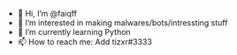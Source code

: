 - 👋 Hi, I’m @faiqff
- 👀 I’m interested in making malwares/bots/intressting stuff
- 🌱 I’m currently learning Python
- 📫 How to reach me: Add tizxr#3333

<!---
faiqff/faiqff is a ✨ special ✨ repository because its `README.md` (this file) appears on your GitHub profile.
You can click the Preview link to take a look at your changes.
--->
